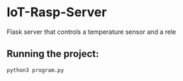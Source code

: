 # IoT-Rasp-Server
Flask server that controls a temperature sensor and a rele

## Running the project:
```
python3 program.py
```
